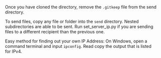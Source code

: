 Once you have cloned the directory, remove the `.gitkeep` file from the send directory.

To send files, copy any file or folder into the `send` directory. Nested subdirectories are able to be sent.
Run set_server_ip.py if you are sending files to a different recipient than the previous one.

Easy method for finding out your own IP Address:
On Windows, open a command terminal and input `ipconfig`. Read copy the output that is listed for IPv4.
